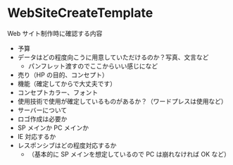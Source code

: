 # WebSiteCreateTemplate

Web サイト制作時に確認する内容

- 予算
- データはどの程度向こうに用意していただけるのか？写真、文言など
  - パンフレット渡すのでここからいい感じになど
- 売り（HP の目的、コンセプト）
- 機能（確定してからで大丈夫です）
- コンセプトカラー、フォント
- 使用技術で使用が確定しているものがあるか？（ワードプレスは使用など）
- サーバーについて
- ロゴ作成は必要か
- SP メインか PC メインか
- IE 対応するか
- レスポンシブはどの程度対応するか
  - （基本的に SP メインを想定しているので PC は崩れなければ OK など）
